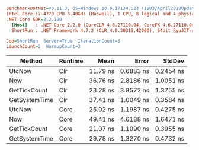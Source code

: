 ``` ini

BenchmarkDotNet=v0.11.3, OS=Windows 10.0.17134.523 (1803/April2018Update/Redstone4)
Intel Core i7-4770 CPU 3.40GHz (Haswell), 1 CPU, 8 logical and 4 physical cores
.NET Core SDK=2.2.100
  [Host]   : .NET Core 2.2.0 (CoreCLR 4.6.27110.04, CoreFX 4.6.27110.04), 64bit RyuJIT
  ShortRun : .NET Framework 4.7.2 (CLR 4.0.30319.42000), 64bit RyuJIT-v4.8.3694.0

Job=ShortRun  Server=True  IterationCount=3  
LaunchCount=2  WarmupCount=3  

```
|        Method | Runtime |     Mean |     Error |    StdDev |
|-------------- |-------- |---------:|----------:|----------:|
|        UtcNow |     Clr | 11.79 ns | 0.6883 ns | 0.2454 ns |
|           Now |     Clr | 36.76 ns | 2.8186 ns | 1.0051 ns |
|  GetTickCount |     Clr | 23.28 ns | 3.8572 ns | 1.3755 ns |
| GetSystemTime |     Clr | 37.41 ns | 1.0049 ns | 0.3584 ns |
|        UtcNow |    Core | 25.02 ns | 1.1987 ns | 0.4275 ns |
|           Now |    Core | 49.41 ns | 4.6188 ns | 1.6471 ns |
|  GetTickCount |    Core | 21.07 ns | 1.1090 ns | 0.3955 ns |
| GetSystemTime |    Core | 29.78 ns | 1.3270 ns | 0.4732 ns |
